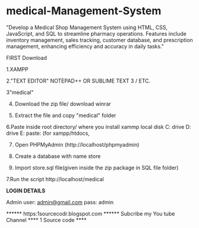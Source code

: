 # medical-Management-System
"Develop a Medical Shop Management System using HTML, CSS, JavaScript, and SQL to streamline pharmacy operations. Features include inventory management, sales tracking, customer database, and prescription management, enhancing efficiency and accuracy in daily tasks."


FIRST Download

1.XAMPP

2."TEXT EDITOR" NOTEPAD++ OR SUBLIME TEXT 3 / ETC.

3"medical"

4. Download the zip file/ download winrar

5. Extract the file and copy "medical" folder

6.Paste inside root directory/ where you install xammp local disk C: drive D: drive E: paste: (for xampp/htdocs, 

7. Open PHPMyAdmin (http://localhost/phpmyadmin)

8. Create a database with name store

6. Import store.sql file(given inside the zip package in SQL file folder)

7.Run the script http://localhost/medical


**LOGIN DETAILS**

Admin
user: admin@gmail.com
pass: admin

****** https:1sourcecodr.blogspot.com ******
Subcribe my You tube Channel **** 1 Source code ****
